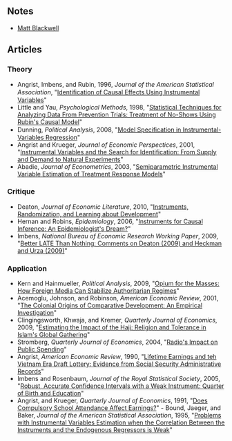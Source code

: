 ## Notes
 - [Matt Blackwell](http://www.mattblackwell.org/files/teaching/s12-iv.pdf)

## Articles
### Theory
 - Angrist, Imbens, and Rubin, 1996, *Journal of the American Statistical Association*, "[Identiﬁcation of
Causal Effects Using Instrumental Variables](http://zmjones.com/static/causal-inference/angrist-jasa-1996.pdf)"
 - Little and Yau, *Psychological Methods*, 1998, "[Statistical Techniques for Analyzing Data
From Prevention Trials: Treatment of No-Shows Using Rubin's Causal Model](http://zmjones.com/static/causal-inference/little-pm-1998.pdf)"
 - Dunning, *Political Analysis*, 2008, "[Model Speciﬁcation in Instrumental-Variables Regression](http://zmjones.com/static/causal-inference/dunning-pa-2008.pdf)"
 - Angrist and Krueger, *Journal of Economic Perspectices*, 2001, "[Instrumental Variables and the Search for Identification: From Supply and Demand to Natural Experiments](http://zmjones.com/static/causal-inference/angrist-jep-2001.pdf)"
 - Abadie, *Journal of Econometrics*, 2003, "[Semiparametric Instrumental Variable Estimation of Treatment Response Models](http://zmjones.com/static/causal-inference/abadie-jep-2003.pdf)"

### Critique
 - Deaton, *Journal of Economic Literature*, 2010, "[Instruments, Randomization, and Learning about Development](http://zmjones.com/static/causal-inference/deaton-jel-2010.pdf)"
 - Hernan and Robins, *Epidemiology*, 2006, "[Instruments for Causal Inference: An Epidemiologist's Dream?](http://zmjones.com/static/causal-inference/hernan-e-2006.pdf)"
 - Imbens, *National Bureau of Economic Research Working Paper*, 2009, "[Better LATE Than Nothing: Comments on Deaton (2009) and Heckman and Urza (2009)](http://zmjones.com/static/causal-inference/imbens-u-2009.pdf)"

### Application
 - Kern and Hainmueller, *Political Analysis*, 2009, "[Opium for the Masses: How Foreign Media Can
Stabilize Authoritarian Regimes](http://zmjones.com/static/causal-inference/kern-pa-2009.pdf)"
 - Acemoglu, Johnson, and Robinson, *American Economic Review*, 2001, "[The Colonial Origins of Comparative Development: An Empirical Investigation](http://zmjones.com/static/causal-inference/acemoglu-aer-2001.pdf)"
 - Clingingsworth, Khwaja, and Kremer, *Quarterly Journal of Economics*, 2009, "[Estimating the Impact of the Hajj: Religion and Tolerance in Islam's Global Gathering](http://zmjones.com/static/causal-inference/clingingsworth-qje-2009.pdf)"
 - Stromberg, *Quarterly Journal of Economics*, 2004, "[Radio's Impact on Public Spending](http://zmjones.com/static/causal-inference/stromberg-qje-2004.pdf)"
 - Angrist, *American Economic Review*, 1990, "[Lifetime Earnings and teh Vietnam Era Draft Lottery: Evidence from Social Security Administrative Records](http://zmjones.com/static/causal-inference/angrist-aer-1990.pdf)"
 - Imbens and Rosenbaum, *Journal of the Royal Statistical Society*, 2005, "[Robust, Accurate Confidence Intervals with a Weak Instrument: Quarter of Birth and Education](http://onlinelibrary.wiley.com/doi/10.1111/j.1467-985X.2004.00339.x/abstract)"
 - Angrist, and Krueger, *Quarterly Journal of Economics*, 1991, "[Does Compulsory School Attendance Affect Earnings?](http://www.jstor.org/discover/10.2307/2937954?uid=3739256&uid=2129&uid=2&uid=70&uid=4&sid=21103169129227)" - Bound, Jaeger, and Baker, *Journal of the American Statistical Association*, 1995, "[Problems with Instrumental Variables Estimation when the Correlation Between the Instruments and the Endogenous Regressors is Weak](www.djaeger.org/research/pubs/jasav90n430.pdf‎)"
